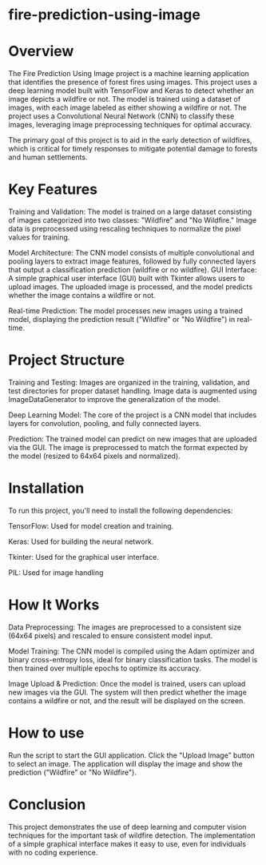 # fire-prediction-using-image
# Overview

The Fire Prediction Using Image project is a machine learning application that identifies the presence of forest fires using
images. This project uses a deep learning model built with TensorFlow and Keras to detect whether an image depicts a wildfire or
not. The model is trained using a dataset of images, with each image labeled as either showing a wildfire or not. The project uses
a Convolutional Neural Network (CNN) to classify these images, leveraging image preprocessing techniques for optimal accuracy.

The primary goal of this project is to aid in the early detection of wildfires, which is critical for timely responses to
mitigate potential damage to forests and human settlements.

# Key Features

Training and Validation: 
The model is trained on a large dataset consisting of images categorized into two classes: "Wildfire"
and "No Wildfire." Image data is preprocessed using rescaling techniques to normalize the pixel values for training.

Model Architecture: 
The CNN model consists of multiple convolutional and pooling layers to extract image features, followed by
fully connected layers that output a classification prediction (wildfire or no wildfire).
GUI Interface: A simple graphical user interface (GUI) built with Tkinter allows users to upload images. The uploaded image is
processed, and the model predicts whether the image contains a wildfire or not.

Real-time Prediction: 
The model processes new images using a trained model, displaying the prediction result ("Wildfire" or "No
Wildfire") in real-time.

# Project Structure

Training and Testing:
Images are organized in the training, validation, and test directories for proper dataset handling.
Image data is augmented using ImageDataGenerator to improve the generalization of the model.

Deep Learning Model:
The core of the project is a CNN model that includes layers for convolution, pooling, and fully connected layers.

Prediction:
The trained model can predict on new images that are uploaded via the GUI.
The image is preprocessed to match the format expected by the model (resized to 64x64 pixels and normalized).

# Installation

To run this project, you'll need to install the following dependencies:

TensorFlow: 
Used for model creation and training.

Keras: 
Used for building the neural network.

Tkinter: 
Used for the graphical user interface.

PIL: Used for image handling

# How It Works

Data Preprocessing: 
The images are preprocessed to a consistent size (64x64 pixels) and rescaled to ensure consistent model input.

Model Training: 
The CNN model is compiled using the Adam optimizer and binary cross-entropy loss, ideal for binary classification
tasks. The model is then trained over multiple epochs to optimize its accuracy.

Image Upload & Prediction:
Once the model is trained, users can upload new images via the GUI. The system will then predict
whether the image contains a wildfire or not, and the result will be displayed on the screen.

# How to use

Run the script to start the GUI application.
Click the "Upload Image" button to select an image.
The application will display the image and show the prediction ("Wildfire" or "No Wildfire").

# Conclusion

This project demonstrates the use of deep learning and computer vision techniques for the important task of wildfire detection.
The implementation of a simple graphical interface makes it easy to use, even for individuals with no coding experience.

